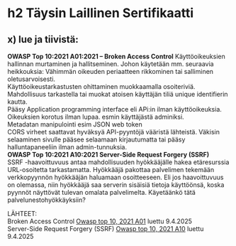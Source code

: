 # h2 Täysin Laillinen Sertifikaatti  
## x) lue ja tiivistä: 
**OWASP Top 10:2021 A01:2021 – Broken Access Control** 
    Käyttöoikeuksien hallinnan murtaminen ja hallitseminen. Johon käytetään mm. seuraavia heikkouksia:
    Vähimmän oikeuden periaatteen rikkominen tai salliminen oletusarvoisesti.   
    Käyttöoikeustarkastusten ohittaminen muokkaamalla osoiteriviä. 
    Mahdollisuus tarkastella tai muokat atoisen käyttäjän tiliä unique identifierin kautta.   
    Pääsy Application programming interface eli APi:in ilman käyttöoikeuksia.  
    Oikeuksien korotus ilman lupaa. esmin käyttäjästä adminiksi.   
    Metadatan manipulointi esim JSON web token  
    CORS virheet saattavat hyväksyä API-pyyntöjä vääristä lähteistä. 
    Väkisin selaaminen  sivulle pääsee selaamaan kirjautumatta tai pääsy halluntapaneeliin ilman admin-tunnuksia.   
**OWASP Top 10:2021 A10:2021 Server-Side Request Forgery (SSRF)**  
    SSRF -haavoittuvuus antaa mahdollisuuden hyökkääjälle hakea etäresurssia URL-osoitetta tarkastamatta. 
    Hyökkääjä pakottaa palvelimen tekemään verkkopyynnön hyökkääjän haluamaan osoitteeseen. Eli jos haavoittuvuus on olemassa, niin hyökkääjä saa serverin sisäisiä tietoja käyttöönsä, koska pyynnöt näyttövät tulevan omalata palvelimelta. Käyetäänkö tätä palvelunestohyökkäyksiin?

    

  

    
    
    
    
LÄHTEET:  
Broken Access Control [Owasp top 10, 2021 A01](https://owasp.org/Top10/A01_2021-Broken_Access_Control/)  luettu 9.4.2025  
Server-Side Request Forgery (SSRF) [Owasp top 10, 2021 A10](https://owasp.org/Top10/A10_2021-Server-Side_Request_Forgery_%28SSRF%29/)  luettu 9.4.2025

